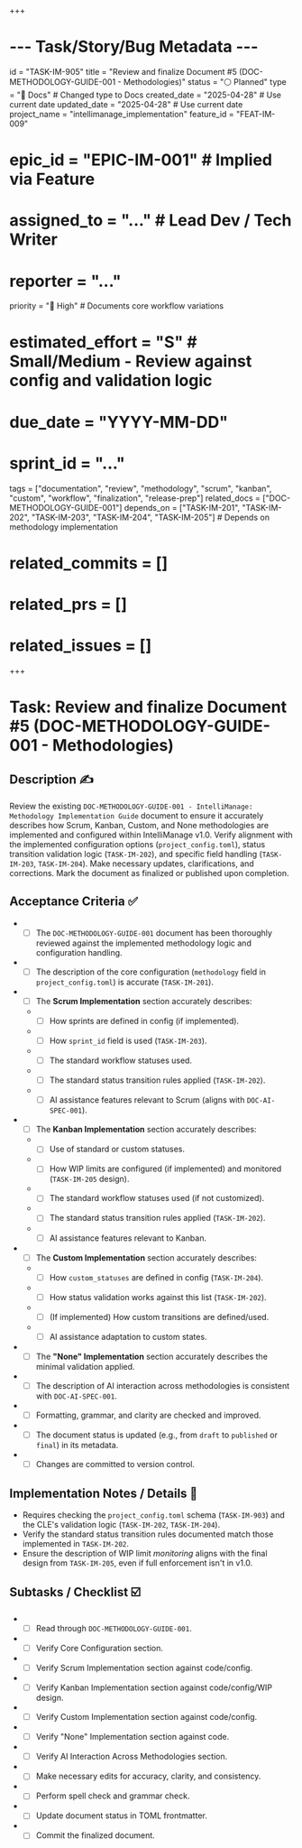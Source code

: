 +++
# --- Task/Story/Bug Metadata ---
id = "TASK-IM-905"
title = "Review and finalize Document #5 (DOC-METHODOLOGY-GUIDE-001 - Methodologies)"
status = "⚪️ Planned"
type = "📖 Docs" # Changed type to Docs
created_date = "2025-04-28" # Use current date
updated_date = "2025-04-28" # Use current date
project_name = "intellimanage_implementation"
feature_id = "FEAT-IM-009"
# epic_id = "EPIC-IM-001" # Implied via Feature
# assigned_to = "..." # Lead Dev / Tech Writer
# reporter = "..."
priority = "🔼 High" # Documents core workflow variations
# estimated_effort = "S" # Small/Medium - Review against config and validation logic
# due_date = "YYYY-MM-DD"
# sprint_id = "..."
tags = ["documentation", "review", "methodology", "scrum", "kanban", "custom", "workflow", "finalization", "release-prep"]
related_docs = ["DOC-METHODOLOGY-GUIDE-001"]
depends_on = ["TASK-IM-201", "TASK-IM-202", "TASK-IM-203", "TASK-IM-204", "TASK-IM-205"] # Depends on methodology implementation
# related_commits = []
# related_prs = []
# related_issues = []
+++

# Task: Review and finalize Document #5 (DOC-METHODOLOGY-GUIDE-001 - Methodologies)

## Description ✍️

Review the existing `DOC-METHODOLOGY-GUIDE-001 - IntelliManage: Methodology Implementation Guide` document to ensure it accurately describes how Scrum, Kanban, Custom, and None methodologies are implemented and configured within IntelliManage v1.0. Verify alignment with the implemented configuration options (`project_config.toml`), status transition validation logic (`TASK-IM-202`), and specific field handling (`TASK-IM-203`, `TASK-IM-204`). Make necessary updates, clarifications, and corrections. Mark the document as finalized or published upon completion.

## Acceptance Criteria ✅

*   - [ ] The `DOC-METHODOLOGY-GUIDE-001` document has been thoroughly reviewed against the implemented methodology logic and configuration handling.
*   - [ ] The description of the core configuration (`methodology` field in `project_config.toml`) is accurate (`TASK-IM-201`).
*   - [ ] The **Scrum Implementation** section accurately describes:
    *   - [ ] How sprints are defined in config (if implemented).
    *   - [ ] How `sprint_id` field is used (`TASK-IM-203`).
    *   - [ ] The standard workflow statuses used.
    *   - [ ] The standard status transition rules applied (`TASK-IM-202`).
    *   - [ ] AI assistance features relevant to Scrum (aligns with `DOC-AI-SPEC-001`).
*   - [ ] The **Kanban Implementation** section accurately describes:
    *   - [ ] Use of standard or custom statuses.
    *   - [ ] How WIP limits are configured (if implemented) and monitored (`TASK-IM-205` design).
    *   - [ ] The standard workflow statuses used (if not customized).
    *   - [ ] The standard status transition rules applied (`TASK-IM-202`).
    *   - [ ] AI assistance features relevant to Kanban.
*   - [ ] The **Custom Implementation** section accurately describes:
    *   - [ ] How `custom_statuses` are defined in config (`TASK-IM-204`).
    *   - [ ] How status validation works against this list (`TASK-IM-202`).
    *   - [ ] (If implemented) How custom transitions are defined/used.
    *   - [ ] AI assistance adaptation to custom states.
*   - [ ] The **"None" Implementation** section accurately describes the minimal validation applied.
*   - [ ] The description of AI interaction across methodologies is consistent with `DOC-AI-SPEC-001`.
*   - [ ] Formatting, grammar, and clarity are checked and improved.
*   - [ ] The document status is updated (e.g., from `draft` to `published` or `final`) in its metadata.
*   - [ ] Changes are committed to version control.

## Implementation Notes / Details 📝

*   Requires checking the `project_config.toml` schema (`TASK-IM-903`) and the CLE's validation logic (`TASK-IM-202`, `TASK-IM-204`).
*   Verify the standard status transition rules documented match those implemented in `TASK-IM-202`.
*   Ensure the description of WIP limit *monitoring* aligns with the final design from `TASK-IM-205`, even if full enforcement isn't in v1.0.

## Subtasks / Checklist ☑️

*   - [ ] Read through `DOC-METHODOLOGY-GUIDE-001`.
*   - [ ] Verify Core Configuration section.
*   - [ ] Verify Scrum Implementation section against code/config.
*   - [ ] Verify Kanban Implementation section against code/config/WIP design.
*   - [ ] Verify Custom Implementation section against code/config.
*   - [ ] Verify "None" Implementation section against code.
*   - [ ] Verify AI Interaction Across Methodologies section.
*   - [ ] Make necessary edits for accuracy, clarity, and consistency.
*   - [ ] Perform spell check and grammar check.
*   - [ ] Update document status in TOML frontmatter.
*   - [ ] Commit the finalized document.
